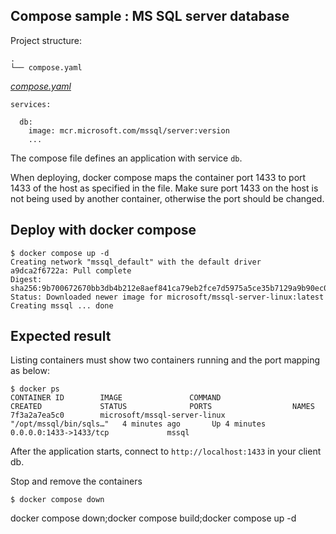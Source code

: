 ## Compose sample : MS SQL server database

Project structure:

```
.
└── compose.yaml
```

[*compose.yaml*](compose.yaml)

```
services:

  db:
    image: mcr.microsoft.com/mssql/server:version
    ...
```

The compose file defines an application with service `db`. 

When deploying, docker compose maps the container port 1433 to port 1433 of the host as specified in the file.
Make sure port 1433 on the host is not being used by another container, otherwise the port should be changed.


## Deploy with docker compose

```
$ docker compose up -d
Creating network "mssql_default" with the default driver
a9dca2f6722a: Pull complete
Digest: sha256:9b700672670bb3db4b212e8aef841ca79eb2fce7d5975a5ce35b7129a9b90ec0
Status: Downloaded newer image for microsoft/mssql-server-linux:latest
Creating mssql ... done
```

## Expected result

Listing containers must show two containers running and the port mapping as below:

```
$ docker ps
CONTAINER ID        IMAGE               COMMAND                  CREATED             STATUS              PORTS                  NAMES
7f3a2a7ea5c0        microsoft/mssql-server-linux   "/opt/mssql/bin/sqls…"   4 minutes ago       Up 4 minutes        0.0.0.0:1433->1433/tcp             mssql
```

After the application starts, connect to `http://localhost:1433` in your client db.

Stop and remove the containers

```
$ docker compose down
```
docker compose down;docker compose build;docker compose up -d